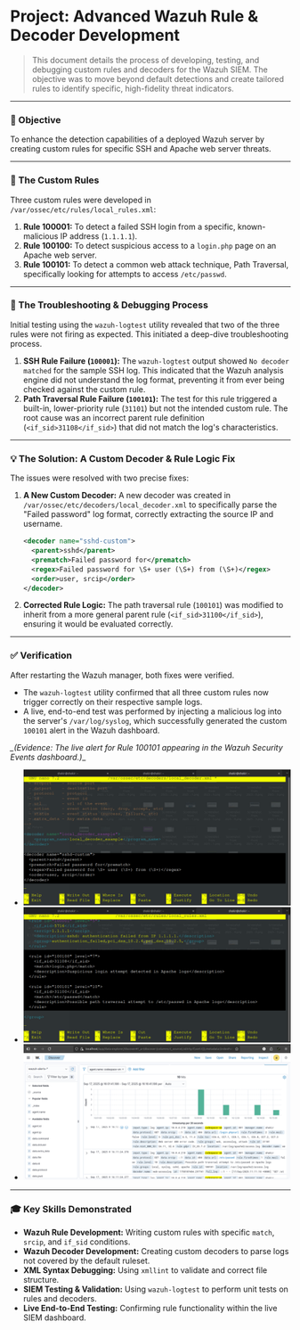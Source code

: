 # Project: Advanced Wazuh Rule & Decoder Development

> This document details the process of developing, testing, and debugging custom rules and decoders for the Wazuh SIEM. The objective was to move beyond default detections and create tailored rules to identify specific, high-fidelity threat indicators.

---

### 🎯 Objective
To enhance the detection capabilities of a deployed Wazuh server by creating custom rules for specific SSH and Apache web server threats.

---

### 📜 The Custom Rules

Three custom rules were developed in `/var/ossec/etc/rules/local_rules.xml`:
1.  **Rule 100001:** To detect a failed SSH login from a specific, known-malicious IP address (`1.1.1.1`).
2.  **Rule 100100:** To detect suspicious access to a `login.php` page on an Apache web server.
3.  **Rule 100101:** To detect a common web attack technique, Path Traversal, specifically looking for attempts to access `/etc/passwd`.

---

### 🔧 The Troubleshooting & Debugging Process

Initial testing using the `wazuh-logtest` utility revealed that two of the three rules were not firing as expected. This initiated a deep-dive troubleshooting process.

1.  **SSH Rule Failure (`100001`):** The `wazuh-logtest` output showed `No decoder matched` for the sample SSH log. This indicated that the Wazuh analysis engine did not understand the log format, preventing it from ever being checked against the custom rule.
2.  **Path Traversal Rule Failure (`100101`):** The test for this rule triggered a built-in, lower-priority rule (`31101`) but not the intended custom rule. The root cause was an incorrect parent rule definition (`<if_sid>31108</if_sid>`) that did not match the log's characteristics.

---

### 💡 The Solution: A Custom Decoder & Rule Logic Fix

The issues were resolved with two precise fixes:

1.  **A New Custom Decoder:** A new decoder was created in `/var/ossec/etc/decoders/local_decoder.xml` to specifically parse the "Failed password" log format, correctly extracting the source IP and username.
    ```xml
    <decoder name="sshd-custom">
      <parent>sshd</parent>
      <prematch>Failed password for</prematch>
      <regex>Failed password for \S+ user (\S+) from (\S+)</regex>
      <order>user, srcip</order>
    </decoder>
    ```
2.  **Corrected Rule Logic:** The path traversal rule (`100101`) was modified to inherit from a more general parent rule (`<if_sid>31100</if_sid>`), ensuring it would be evaluated correctly.

---

### ✅ Verification

After restarting the Wazuh manager, both fixes were verified.
- The `wazuh-logtest` utility confirmed that all three custom rules now trigger correctly on their respective sample logs.
- A live, end-to-end test was performed by injecting a malicious log into the server's `/var/log/syslog`, which successfully generated the custom `100101` alert in the Wazuh dashboard.

*_(Evidence: The live alert for Rule 100101 appearing in the Wazuh Security Events dashboard.)*_
- ![Custom_rules](../Screenshots/Day10_custom_rules1.png)  
- ![Custom_rules](../Screenshots/Day10_custom_rules2.png)  
- ![Dashboard_Events](../Screenshots/Day10_results.png)  

---

### 🎓 Key Skills Demonstrated
- **Wazuh Rule Development:** Writing custom rules with specific `match`, `srcip`, and `if_sid` conditions.
- **Wazuh Decoder Development:** Creating custom decoders to parse logs not covered by the default ruleset.
- **XML Syntax Debugging:** Using `xmllint` to validate and correct file structure.
- **SIEM Testing & Validation:** Using `wazuh-logtest` to perform unit tests on rules and decoders.
- **Live End-to-End Testing:** Confirming rule functionality within the live SIEM dashboard.
